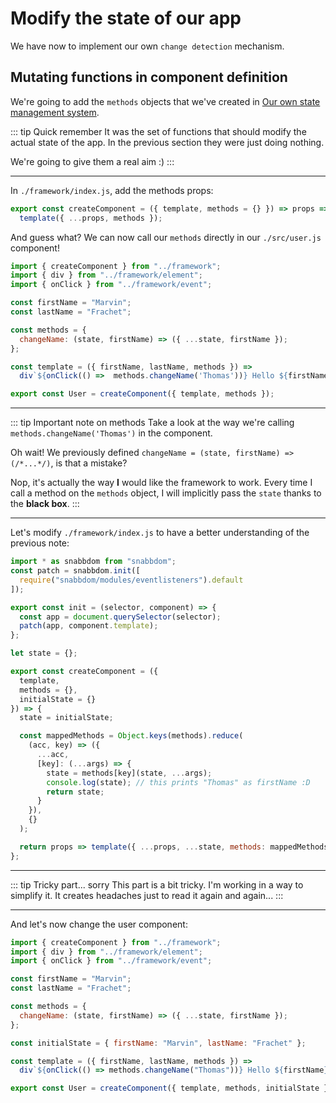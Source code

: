 # Modify the state of our app

We have now to implement our own `change detection` mechanism.

## Mutating functions in component definition

We're going to add the `methods` objects that we've created in [Our own state management system](/state/initialize.html#mutating-functions.html).

::: tip Quick remember
It was the set of functions that should modify the actual state of the app. In the previous section they were just doing nothing.

We're going to give them a real aim :)
:::

---

In `./framework/index.js`, add the methods props:

```javascript
export const createComponent = ({ template, methods = {} }) => props =>
  template({ ...props, methods });
```

And guess what? We can now call our `methods` directly in our `./src/user.js` component!

```javascript
import { createComponent } from "../framework";
import { div } from "../framework/element";
import { onClick } from "../framework/event";

const firstName = "Marvin";
const lastName = "Frachet";

const methods = {
  changeName: (state, firstName) => ({ ...state, firstName });
};

const template = ({ firstName, lastName, methods }) =>
  div`${onClick(() =>  methods.changeName('Thomas'))} Hello ${firstName} ${lastName}`;

export const User = createComponent({ template, methods });
```

---

::: tip Important note on methods
Take a look at the way we're calling `methods.changeName('Thomas')` in the component.

Oh wait! We previously defined `changeName = (state, firstName) => (/*...*/)`, is that a mistake?

Nop, it's actually the way **I** would like the framework to work. Every time I call a method on the `methods` object, I will
implicitly pass the `state` thanks to the **black box**.
:::

---

Let's modify `./framework/index.js` to have a better understanding of the previous note:

```javascript
import * as snabbdom from "snabbdom";
const patch = snabbdom.init([
  require("snabbdom/modules/eventlisteners").default
]);

export const init = (selector, component) => {
  const app = document.querySelector(selector);
  patch(app, component.template);
};

let state = {};

export const createComponent = ({
  template,
  methods = {},
  initialState = {}
}) => {
  state = initialState;

  const mappedMethods = Object.keys(methods).reduce(
    (acc, key) => ({
      ...acc,
      [key]: (...args) => {
        state = methods[key](state, ...args);
        console.log(state); // this prints "Thomas" as firstName :D
        return state;
      }
    }),
    {}
  );

  return props => template({ ...props, ...state, methods: mappedMethods });
};
```

---

::: tip Tricky part... sorry
This part is a bit tricky. I'm working in a way to simplify it. It creates headaches just to read it again and again...
:::

---

And let's now change the user component:

```javascript
import { createComponent } from "../framework";
import { div } from "../framework/element";
import { onClick } from "../framework/event";

const firstName = "Marvin";
const lastName = "Frachet";

const methods = {
  changeName: (state, firstName) => ({ ...state, firstName });
};

const initialState = { firstName: "Marvin", lastName: "Frachet" };

const template = ({ firstName, lastName, methods }) =>
  div`${onClick(() => methods.changeName("Thomas"))} Hello ${firstName} ${lastName}`;

export const User = createComponent({ template, methods, initialState });
```

